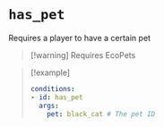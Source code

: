 # `has_pet`

Requires a player to have a certain pet

> [!warning] Requires EcoPets

> [!example]
> ```yaml
> conditions:
> - id: has_pet
>   args:
>     pet: black_cat # The pet ID
> ```
